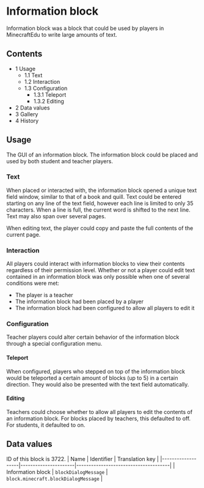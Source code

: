 # Information block
Information block was a block that could be used by players in MinecraftEdu to write large amounts of text.

## Contents
- 1 Usage
	- 1.1 Text
	- 1.2 Interaction
	- 1.3 Configuration
		- 1.3.1 Teleport
		- 1.3.2 Editing
- 2 Data values
- 3 Gallery
- 4 History

## Usage
The GUI of an information block.
The information block could be placed and used by both student and teacher players. 

### Text
When placed or interacted with, the information block opened a unique text field window, similar to that of a book and quill. Text could be entered starting on any line of the text field, however each line is limited to only 35 characters. When a line is full, the current word is shifted to the next line. Text may also span over several pages.

When editing text, the player could copy and paste the full contents of the current page.

### Interaction
All players could interact with information blocks to view their contents regardless of their permission level. Whether or not a player could edit text contained in an information block was only possible when one of several conditions were met:

- The player is a teacher
- The information block had been placed by a player
- The information block had been configured to allow all players to edit it

### Configuration
Teacher players could alter certain behavior of the information block through a special configuration menu.

#### Teleport
When configured, players who stepped on top of the information block would be teleported a certain amount of blocks (up to 5) in a certain direction. They would also be presented with the text field automatically.

#### Editing
Teachers could choose whether to allow all players to edit the contents of an information block. For blocks placed by teachers, this defaulted to off. For students, it defaulted to on.

## Data values

ID of this block is 3722.
| Name              | Identifier           | Translation key                      |
|-------------------|----------------------|--------------------------------------|
| Information block | `blockDialogMessage` | `block.minecraft.blockDialogMessage` |

